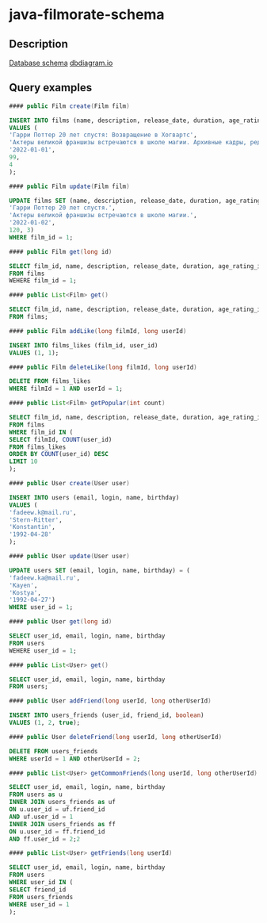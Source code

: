 # java-filmorate-schema

## Description

[Database schema](https://github.com/Stern-Ritter/java-filmorate-schema/blob/main/Schema.png)
[dbdiagram.io](https://dbdiagram.io/d/63cc2e09296d97641d7b34c4)

## Query examples

```java
#### public Film create(Film film)
```

```sql
INSERT INTO films (name, description, release_date, duration, age_rating_id)
VALUES (
'Гарри Поттер 20 лет спустя: Возвращение в Хогвартс',
'Актеры великой франшизы встречаются в школе магии. Архивные кадры, редкие интервью и ностальгическая атмосфера',
'2022-01-01',
99,
4
);
```

```java
#### public Film update(Film film)
```

```sql
UPDATE films SET (name, description, release_date, duration, age_rating_id) = (
'Гарри Поттер 20 лет спустя.',
'Актеры великой франшизы встречаются в школе магии.',
'2022-01-02',
120, 3)
WHERE film_id = 1;
```

```java
#### public Film get(long id)
```

```sql
SELECT film_id, name, description, release_date, duration, age_rating_id
FROM films
WEHERE film_id = 1;
```

```java
#### public List<Film> get()
```

```sql
SELECT film_id, name, description, release_date, duration, age_rating_id
FROM films;
```

```java
#### public Film addLike(long filmId, long userId)
```

```sql
INSERT INTO films_likes (film_id, user_id)
VALUES (1, 1);
```

```java
#### public Film deleteLike(long filmId, long userId)
```

```sql
DELETE FROM films_likes
WHERE filmId = 1 AND userId = 1;
```

```java
#### public List<Film> getPopular(int count)
```

```sql
SELECT film_id, name, description, release_date, duration, age_rating_id
FROM films
WHERE film_id IN (
SELECT filmId, COUNT(user_id)
FROM films_likes
ORDER BY COUNT(user_id) DESC
LIMIT 10
);
```

```java
#### public User create(User user)
```

```sql
INSERT INTO users (email, login, name, birthday)
VALUES (
'fadeew.k@mail.ru',
'Stern-Ritter',
'Konstantin',
'1992-04-28'
);
```

```java
#### public User update(User user)
```

```sql
UPDATE users SET (email, login, name, birthday) = (
'fadeew.ka@mail.ru',
'Kayen',
'Kostya',
'1992-04-27')
WHERE user_id = 1;
```

```java
#### public User get(long id)
```

```sql
SELECT user_id, email, login, name, birthday
FROM users
WEHERE user_id = 1;
```

```java
#### public List<User> get()
```

```sql
SELECT user_id, email, login, name, birthday
FROM users;
```

```java
#### public User addFriend(long userId, long otherUserId)
```

```sql
INSERT INTO users_friends (user_id, friend_id, boolean)
VALUES (1, 2, true);
```

```java
#### public User deleteFriend(long userId, long otherUserId)
```

```sql
DELETE FROM users_friends
WHERE userId = 1 AND otherUserId = 2;
```

```java
#### public List<User> getCommonFriends(long userId, long otherUserId)
```

```sql
SELECT user_id, email, login, name, birthday
FROM users as u
INNER JOIN users_friends as uf
ON u.user_id = uf.friend_id
AND uf.user_id = 1
INNER JOIN users_friends as ff
ON u.user_id = ff.friend_id
AND ff.user_id = 2;2
```

```java
#### public List<User> getFriends(long userId)
```

```sql
SELECT user_id, email, login, name, birthday
FROM users
WHERE user_id IN (
SELECT friend_id
FROM users_friends
WHERE user_id = 1
);
```
